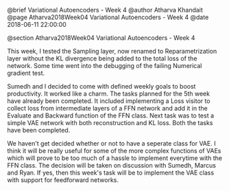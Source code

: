 @brief Variational Autoencoders - Week 4
@author Atharva Khandait
@page Atharva2018Week04 Variational Autoencoders - Week 4
@date 2018-06-11 22:00:00

@section Atharva2018Week04 Variational Autoencoders - Week 4

This week, I tested the Sampling layer, now renamed to Reparametrization layer without the KL divergence being added to the total loss of the network. Some time went into the debugging of the failing Numerical gradient test.

Sumedh and I decided to come with defined weekly goals to boost productivity. It worked like a charm. The tasks planned for the 5th week have already been completed. It included implementing a Loss visitor to collect loss from intermediate layers of a FFN network and add it in the Evaluate and Backward function of the FFN class. Next task was to test a simple VAE network with both reconstruction and KL loss. Both the tasks have been completed.

We haven't get decided whether or not to have a seperate class for VAE. I think it will be really useful for some of the more complex functions of VAEs which will prove to be too much of a hassle to implement everytime with the FFN class. The decision will be taken on discussion with Sumedh, Marcus and Ryan. If yes, then this week's task will be to implement the VAE class with support for feedforward networks.